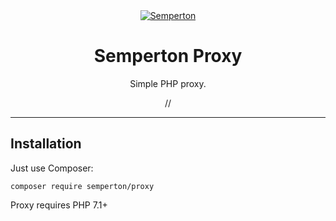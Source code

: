 <div align="center">
<a href="https://github.com/semperton">
<img src="https://avatars0.githubusercontent.com/u/76976189?s=140" alt="Semperton">
</a>
<h1>Semperton Proxy</h1>
<p>Simple PHP proxy.</p>
//
</div>

<hr>

## Installation

Just use Composer:

```
composer require semperton/proxy
```
Proxy requires PHP 7.1+
